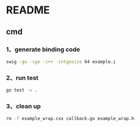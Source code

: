 # README

## cmd
### 1、generate binding code
```sh
swig -go -cgo -c++ -intgosize 64 example.i
```

### 2、run test
```sh
go test -v .
```

### 3、clean up
```sh
rm -f example_wrap.cxx callback.go example_wrap.h
```
